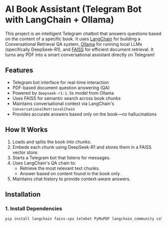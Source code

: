 # AI Book Assistant (Telegram Bot with LangChain + Ollama)

This project is an intelligent Telegram chatbot that answers questions based on the content of a specific book. It uses [LangChain](https://github.com/langchain-ai/langchain) for building a Conversational Retrieval QA system, [Ollama](https://ollama.com/) for running local LLMs (specifically DeepSeek-R1), and [FAISS](https://github.com/facebookresearch/faiss) for efficient document retrieval. It turns any PDF into a smart conversational assistant directly on Telegram!


## Features

-  Telegram bot interface for real-time interaction
-  PDF-based document question answering (QA)
-  Powered by `deepseek-r1:1.5b` model from Ollama
-  Uses FAISS for semantic search across book chunks
-  Maintains conversational context via LangChain's `ConversationalRetrievalChain`
-  Provides accurate answers based only on the book—no hallucinations


##  How It Works

1. Loads and splits the book into chunks.
2. Embeds each chunk using DeepSeek-R1 and stores them in a FAISS vector store.
3. Starts a Telegram bot that listens for messages.
4. Uses LangChain's QA chain to:
   - Retrieve the most relevant text chunks.
   - Answer based on content found in the book only.
5. Maintains chat history to provide context-aware answers.



##  Installation

### 1. Install Dependencies

```bash
pip install langchain faiss-cpu telebot PyMuPDF langchain_community colab-xterm ollama
